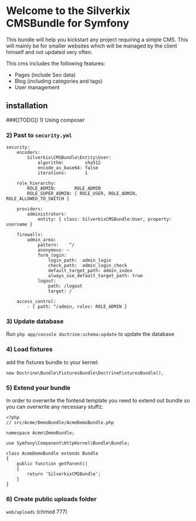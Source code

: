 # Welcome to the Silverkix CMSBundle for Symfony
This bundle will help you kickstart any project requiring a simple CMS. This will mainly be for smaller websites which will be managed by the client himself and not updated very often.

This cms includes the following features:

* Pages (include Seo data)
* Blog (including categories and tags)
* User management

## installation

###[[TODO]] 1) Using composer

### 2) Past to `security.yml`
    security:
        encoders:
            Silverkix\CMSBundle\Entity\User:
                algorithm:        sha512
                encode_as_base64: false
                iterations:       1

        role_hierarchy:
            ROLE_ADMIN:       ROLE_ADMIN
            ROLE_SUPER_ADMIN: [ ROLE_USER, ROLE_ADMIN, ROLE_ALLOWED_TO_SWITCH ]

        providers:
            administrators:
                entity: { class: SilverkixCMSBundle:User, property: username }

        firewalls:
            admin_area:
                pattern:    ^/
                anonymous: ~
                form_login:
                    login_path:  admin_login
                    check_path:  admin_login_check
                    default_target_path: admin_index
                    always_use_default_target_path: true
                logout:
                    path: /logout
                    target: /

        access_control:
            - { path: ^/admin, roles: ROLE_ADMIN }

### 3) Update database
Run `php app/console doctrine:schema:update` to update the database

### 4) Load fixtures
add the fixtures bundle to your kernel:

`new Doctrine\Bundle\FixturesBundle\DoctrineFixturesBundle(),`

### 5) Extend your bundle
In order to overwrite the fontend template you need to extend out bundle so you can overwrite any necessary stuffz.

    <?php
    // src/Acme/DemoBundle/AcmeDemoBundle.php

    namespace Acme\DemoBundle;

    use Symfony\Component\HttpKernel\Bundle\Bundle;

    class AcmeDemoBundle extends Bundle
    {
        public function getParent()
        {
            return 'SilverkixCMSBundle';
        }
    }

### 6) Create public uploads folder
`web/uploads` (chmod 777)
